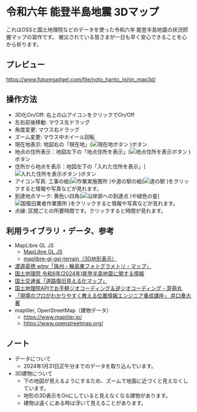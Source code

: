# 令和六年 能登半島地震 3Dマップ

これはOSSと国土地理院などのデータを使った令和六年 能登半島地震の状況把握マップの習作です。
被災されている皆さまが一日も早く安心できることを心から祈ります。

## プレビュー

https://www.futuregadget.com/file/noto_hanto_jishin_map3d/

## 操作方法
  - 3D化On/Off: 右上の山アイコンをクリックでOn/Off
  - 左右前後移動: マウス左ドラッグ
  - 角度変更: マウス右ドラッグ
  - ズーム変更: マウス中ホイール回転 
  - 現在地表示: 地図右の「現在地」(![現在地ボタン](https://github.com/sntulix/noto_hanto_jishin_map3d/assets/616940/de98409f-7ec9-4111-a494-00b393c77e42)
)ボタン
  - 地点の住所表示：地図左下の「地点住所を表示」(![地点住所を表示ボタン](https://github.com/sntulix/noto_hanto_jishin_map3d/assets/616940/f31684fb-2f40-4294-911a-4ae751232657)
)ボタン
  - 住所から地点を表示：地図左下の「入れた住所を表示」(![入れた住所を表示ボタン](https://github.com/sntulix/noto_hanto_jishin_map3d/assets/616940/d770171b-f4ef-4264-b908-ecfacc88c441)
)ボタン
  - アイコン写真: 工事の絵(![作業実施箇所](https://github.com/sntulix/noto_hanto_jishin_map3d/assets/616940/700ba8fe-f8b7-43d3-9bde-d72a9fa29254)
)や道の駅の絵(![道の駅](https://github.com/sntulix/noto_hanto_jishin_map3d/assets/616940/cf8539e9-5e36-4c6d-a2e6-7bf3b801fc21)
)をクリックすると情報や写真などが見れます。
  - 到達地点マーク: 黄色い四角(![沿岸部への到達点](https://github.com/sntulix/noto_hanto_jishin_map3d/assets/616940/3fac615a-3ede-46fe-a7e5-c5874f3e0800)
)や緑色の星(![国復旧業者作業箇所](https://github.com/sntulix/noto_hanto_jishin_map3d/assets/616940/d5c0c09b-4ec5-4f02-872d-dee8aa8284aa)
)をクリックすると情報や写真などが見れます。
  - 点線: 区間ごとの所要時間です。クリックすると時間が見れます。

## 利用ライブラリ・データ、参考
  - MapLibre GL JS
    - [MapLibre GL JS](https://maplibre.org)
    - [maplibre-gl-gsi-terrain（3D地形表示）](https://github.com/mug-jp/maplibre-gl-gsi-terrain)
  - [渡邉英徳 wtnv「珠州・輪島東フォトグラメトリ・マップ」](https://x.com/hwtnv/status/1742437585316982928?s=20)
  - [国土地理院 令和6年(2024年)能登半島地震に関する情報](https://www.gsi.go.jp/BOUSAI/20240101_noto_earthquake.html)
  - [国土交通省「道路復旧見える化マップ」](https://www.mlit.go.jp/road/r6noto/index2.html)
  - [国土地理院APIでお手軽ジオコーディング＆逆ジオコーディング - 芽萌丸](https://memo.appri.me/programming/gsi-geocoding-api)
  - [「現場のプロがわかりやすく教える位置情報エンジニア養成講座」 井口奏大 著](https://www.shuwasystem.co.jp/book/9784798068923.html)
  - maptiler, OpenStreetMap（建物データ）
    - https://www.maptiler.jp/
    - https://www.openstreetmap.org/

## ノート
  - データについて
    - 2024年1月31日正午分までのデータを取り込んでいます。
  - 3D建物について
    - 下の地図が見えるようにするため、ズームで地面に近づくと見えなくしています。
    - 地形の3D表示をOnにしていると見えなくなる建物があります。
    - 建物は遠くにある時は浮いて見えることがあります。
